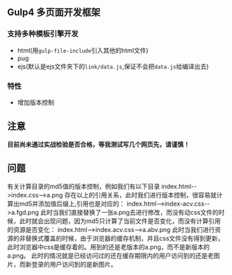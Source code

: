 ## Gulp4 多页面开发框架

### 支持多种模板引擎开发

* html(用`gulp-file-include`引入其他的html文件)
* pug
* ejs(默认是ejs文件夹下的`link/data.js`,保证不会把`data.js`给编译出去)

### 特性

* 增加版本控制

## 注意

**目前尚未通过实战检验是否合格，等我测试写几个网页先，请谨慎！**


## 问题
有关计算目录的md5值的版本控制，例如我们有以下目录
index.html-->index.css-->a.png
存在以上的引用关系，此时我们进行版本控制，很容易就计算出md5并添加值后缀上,引用也是对应的：
index.html-->index-acv.css-->a.fgd.png
此时当我们直接替换了一张a.png去进行修改，而没有动css文件的时候，此时就会出现问题，因为md5只计算了当前文件是否变化，而没有计算引用的资源是否变化：
index.html-->index.acv.css-->a.abv.png
此时当我们进行资源的非替换式覆盖的时候，由于浏览器的缓存机制，并且css文件没有得到更新，此时浏览器中css是缓存着的。用到的还是老版本的a.png，而不是新版本的a.png。
此时的情况就是已经访问过的还在缓存期限内的用户访问到的还是老图片，而新登录的用户访问到的是新图片。
